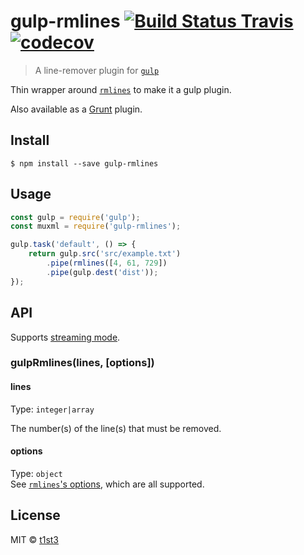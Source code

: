 # gulp-rmlines [![Build Status Travis](https://travis-ci.org/t1st3/gulp-rmlines.svg?branch=master)](https://travis-ci.org/t1st3/gulp-rmlines) [![codecov](https://codecov.io/gh/t1st3/gulp-rmlines/badge.svg?branch=master)](https://codecov.io/gh/t1st3/gulp-rmlines?branch=master)

> A line-remover plugin for [`gulp`](http://gulpjs.com/)

Thin wrapper around [`rmlines`](https://github.com/t1st3/rmlines) to make it a gulp plugin.

Also available as a [Grunt](https://github.com/t1st3/grunt-rmlines) plugin.


## Install

```
$ npm install --save gulp-rmlines
```


## Usage

```js
const gulp = require('gulp');
const muxml = require('gulp-rmlines');

gulp.task('default', () => {
    return gulp.src('src/example.txt')
        .pipe(rmlines([4, 61, 729])
        .pipe(gulp.dest('dist'));
});
```


## API

Supports [streaming mode](https://github.com/gulpjs/gulp/blob/master/docs/API.md#optionsbuffer).

### gulpRmlines(lines, [options])

#### lines

Type: `integer|array`

The number(s) of the line(s) that must be removed.

#### options

Type: `object`<br>
See [`rmlines`'s options](https://github.com/t1st3/rmlines#options), which are all supported.


## License

MIT © [t1st3](https://t1st3.com)
